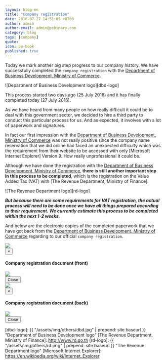 ```yaml
---
layout: blog-en
title: "Company registration"
date: 2016-07-27 14:51:05 +0700
author: admin
author-email: admin@pebinary.com
category: blog
tags: [company]
quote:
icon: pe-book
published: true
---
```


Today we mark another big step progress to our company history. We have successfully completed the `company registration` with the [Department of Business Development, Ministry of Commerce].


![Department of Business Development logo][dbd-logo]


This process started two days ago (25 July 2016) and it has finally completed today (27 July 2016).

As we have heard from many people on how really difficult it could be to deal with this government sector, we decided to hire a third party to conduct this particular process for us. And as expected, it involves with a lot of paperwork and signatures.

In fact our first impression with the [Department of Business Development, Ministry of Commerce] was not really positive since the company name reservation that we did online had faced an unexpected difficulty which was the requirement from their website to be accessed with only [Microsoft Internet Explorer] Version 9. How really unprofessional it could be.  

Although we have done the registration with the [Department of Business Development, Ministry of Commerce], **there is still another important step in this process to be completed**, which is the registration on the Value Added Tax (VAT) with [The Revenue Department, Ministry of Finance].


![The Revenue Department logo][rd-logo]


***But because there are some requirements for VAT registration, the actual process will need to be done once we have all things prepared according to their requirement. We currently estimate this process to be completed within the next 1-2 weeks.***

<!--more-->

And below are the electronic copies of the completed paperwork that we have got back from the [Department of Business Development, Ministry of Commerce] regarding to our official `company registration`.


<div class="row">
  <div class="col-xs-4 col-xs-offset-2 col-sm-4 col-sm-offset-2 col-md-4 col-md-offset-2 col-lg-4 col-lg-offset-2">
    <a class="modal-link" data-toggle="modal" data-target="#RA"><img src="{{ "/assets/img/registration/RAs.png" | prepend: site.baseurl }}" class="img-responsive"></a>
    <div class="modal fade" id="RA" role="dialog">
      <div class="modal-dialog">
        <div class="modal-content">
          <div class="modal-header">
            <button type="button" class="close" data-dismiss="modal">&times;</button>
            <h4 class="modal-title">Company registration document (front)</h4>
          </div>
          <div class="modal-body text-center">
            <img src="{{ "/assets/img/registration/RA.png" | prepend: site.baseurl }}" class="img-responsive center-block">
          </div>
          <div class="modal-footer">
            <button type="button" class="button-x" data-dismiss="modal">Close <i class="pe-remove"></i></button>
          </div>
        </div>
      </div>
    </div>
  </div>
  <div class="col-xs-4 col-sm-4 col-md-4 col-lg-4">
    <a class="modal-link" data-toggle="modal" data-target="#RB"><img src="{{ "/assets/img/registration/RBs.png" | prepend: site.baseurl }}" class="img-responsive"></a>
    <div class="modal fade" id="RB" role="dialog">
      <div class="modal-dialog">
        <div class="modal-content">
          <div class="modal-header">
            <button type="button" class="close" data-dismiss="modal">&times;</button>
            <h4 class="modal-title">Company registration document (back)</h4>
          </div>
          <div class="modal-body text-center">
            <img src="{{ "/assets/img/registration/RB.png" | prepend: site.baseurl }}" class="img-responsive center-block">
          </div>
          <div class="modal-footer">
            <button type="button" class="button-x" data-dismiss="modal">Close <i class="pe-remove"></i></button>
          </div>
        </div>
      </div>
    </div>
  </div>
</div>

[Department of Business Development, Ministry of Commerce]: http://www.dbd.go.th
[dbd-logo]: {{ "/assets/img/others/dbd.jpg" | prepend: site.baseurl }} "Department of Business Development logo"
[The Revenue Department, Ministry of Finance]: http://www.rd.go.th
[rd-logo]: {{ "/assets/img/others/rd.png" | prepend: site.baseurl }} "The Revenue Department logo"
[Microsoft Internet Explorer]: https://en.wikipedia.org/wiki/Internet_Explorer
